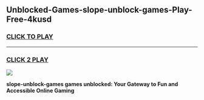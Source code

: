 
## Unblocked-Games-slope-unblock-games-Play-Free-4kusd
<h3>
<a href="https://premium76.site?title=slope-unblock-games&ref=12A">CLICK TO PLAY</a></h3>
<hr>

<h3>
<a href="https://premium76.site?title=slope-unblock-games&ref=12A">CLICK 2 PLAY</a>
  
</h3>

<a href="https://premium76.site?title=slope-unblock-games&ref=12A"><img src="https://clearcache.store/games.png"></a>


**slope-unblock-games games unblocked: Your Gateway to Fun and Accessible Online Gaming**
